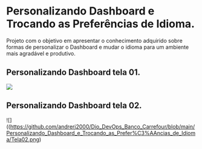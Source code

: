 # Personalizando Dashboard e Trocando as Preferências de Idioma.

Projeto com o objetivo em apresentar o conhecimento adquirido sobre formas de personalizar o Dashboard e mudar o idioma para um ambiente mais agradável e produtivo.

## Personalizando Dashboard tela 01.

![](https://github.com/andrerj2000/Dio_DevOps_Banco_Carrefour/blob/main/Personalizando_Dashboard_e_Trocando_as_Prefer%C3%AAncias_de_Idioma/Tela01.png)

## Personalizando Dashboard tela 02.

![]((https://github.com/andrerj2000/Dio_DevOps_Banco_Carrefour/blob/main/Personalizando_Dashboard_e_Trocando_as_Prefer%C3%AAncias_de_Idioma/Tela02.png)
